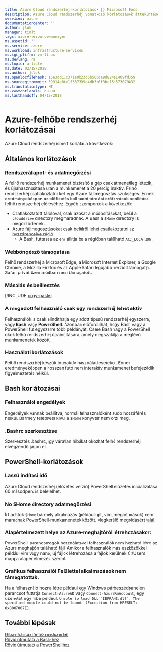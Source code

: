 ```yaml
---
title: Azure Cloud rendszerhéj-korlátozások |} Microsoft Docs
description: Azure Cloud rendszerhéj vonatkozó korlátozások áttekintése
services: azure
documentationcenter: ''
author: jluk
manager: timlt
tags: azure-resource-manager
ms.assetid: ''
ms.service: azure
ms.workload: infrastructure-services
ms.tgt_pltfrm: vm-linux
ms.devlang: na
ms.topic: article
ms.date: 02/15/2018
ms.author: juluk
ms.openlocfilehash: 15e3dd11c371e0b23d5b506da9d824e1409fd359
ms.sourcegitcommit: 59914a06e1f337399e4db3c6f3bc15c573079832
ms.translationtype: MT
ms.contentlocale: hu-HU
ms.lasthandoff: 04/19/2018
---
```

# <a name="limitations-of-azure-cloud-shell"></a>Azure-felhőbe rendszerhéj korlátozásai

Azure Cloud rendszerhéj ismert korlátai a következők:

## <a name="general-limitations"></a>Általános korlátozások

### <a name="system-state-and-persistence"></a>Rendszerállapot- és adatmegőrzési

A felhő rendszerhéj munkamenet biztosító a gép csak átmenetileg létezik, és újrahasznosítása után a munkamenet a 20 percig inaktív. Felhő rendszerhéj csatlakoztatni kell egy Azure fájlmegosztás szükséges. Ennek eredményeképpen az előfizetés kell tudni tárolási erőforrások beállítása felhő rendszerhéj eléréséhez. Egyéb szempontok a következők:

* Csatlakoztatott tárolóval, csak azokat a módosításokat, belül a `clouddrive` directory megmaradnak. A Bash a `$Home` directory is megőrződjenek.
* Azure fájlmegosztásokat csak belülről lehet csatlakoztatni az [hozzárendelve régió](persisting-shell-storage.md#mount-a-new-clouddrive).
  * A Bash, futtassa az `env` állítja be a régióban található `ACC_LOCATION`.

### <a name="browser-support"></a>Webböngésző támogatása

Felhő rendszerhéj a Microsoft Edge, a Microsoft Internet Explorer, a Google Chrome, a Mozilla Firefox és az Apple Safari legújabb verzióit támogatja. Safari privát üzemmódban nem támogatott.

### <a name="copy-and-paste"></a>Másolás és beillesztés

[!INCLUDE [copy-paste](../../includes/cloud-shell-copy-paste.md)]

### <a name="for-a-given-user-only-one-shell-can-be-active"></a>A megadott felhasználó csak egy rendszerhéj lehet aktív

Felhasználók is csak elindíthatja egy adott típusú rendszerhéj egyszerre, vagy **Bash** vagy **PowerShell**. Azonban előfordulhat, hogy Bash vagy a PowerShell fut egyszerre több példányát. Csere Bash vagy a PowerShell okok felhő rendszerhéj újraindítására, amely megszakítja a meglévő munkamenetek között.

### <a name="usage-limits"></a>Használati korlátozások

Felhő rendszerhéj készült interaktív használati eseteket. Ennek eredményeképpen a hosszan futó nem interaktív munkamenet befejeződik figyelmeztetés nélkül.

## <a name="bash-limitations"></a>Bash korlátozásai

### <a name="user-permissions"></a>Felhasználói engedélyek

Engedélyek vannak beállítva, normál felhasználóként sudo hozzáférés nélkül. Bármely telepítési kívül a `$Home` könyvtár nem őrzi meg.

### <a name="editing-bashrc"></a>.Bashrc szerkesztése

Szerkesztés .bashrc, így váratlan hibákat okozhat felhő rendszerhéj elvégzendő járjon el.

## <a name="powershell-limitations"></a>PowerShell-korlátozások

### <a name="slow-startup-time"></a>Lassú indítási idő

Azure Cloud rendszerhéj (előzetes verzió) PowerShell előzetes inicializálása 60 másodperc is beletelhet.

### <a name="no-home-directory-persistence"></a>No $Home directory adatmegőrzési

Írt adatok `$Home` bármely alkalmazás (például: git, vim, megint mások) nem maradnak PowerShell-munkamenetek között. Megkerülő megoldásért [talál](troubleshooting.md#powershell-troubleshooting).

### <a name="default-file-location-when-created-from-azure-drive"></a>Alapértelmezett helye az Azure-meghajtóról létrehozásakor:

PowerShell-parancsmagok használatával felhasználók nem hozható létre az Azure meghajtón található fájl. Amikor a felhasználók más eszközökkel, például vim vagy nano, új fájlok létrehozása a fájlok kerülnek C:\Users mappa alapértelmezés szerint. 

### <a name="gui-applications-are-not-supported"></a>Grafikus felhasználói Felülettel alkalmazások nem támogatottak.

Ha a felhasználó hozna létre például egy Windows párbeszédpanelen parancsot futtatja `Connect-AzureAD` vagy `Connect-AzureRmAccount`, egy üzenetet egy hiba például: `Unable to load DLL 'IEFRAME.dll': The specified module could not be found. (Exception from HRESULT: 0x8007007E)`.

## <a name="next-steps"></a>További lépések

[Hibaelhárítási felhő rendszerhéj](troubleshooting.md) <br>
[Rövid útmutató a Bash-hez](quickstart.md) <br>
[Rövid útmutató a PowerShellhez](quickstart-powershell.md)
